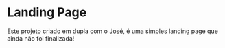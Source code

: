 # Landing Page

Este projeto criado em dupla com o <a href="https://github.com/naasdd" about="_blank">José</a>, é uma simples landing page que ainda não foi finalizada!
